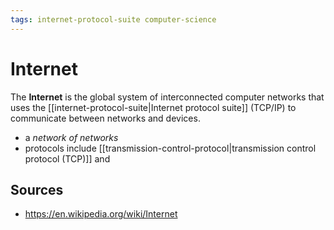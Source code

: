 ```yaml
---
tags: internet-protocol-suite computer-science
---
```


# Internet

The **Internet** is the global system of interconnected computer networks that uses the [[internet-protocol-suite|Internet protocol suite]] (TCP/IP) to communicate between networks and devices.

- a _network of networks_
- protocols include [[transmission-control-protocol|transmission control protocol (TCP)]] and 

## Sources

- <https://en.wikipedia.org/wiki/Internet>
